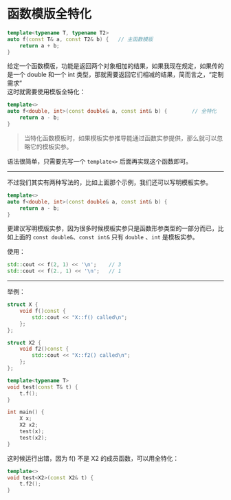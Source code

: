 # 函数模版全特化
```cpp
template<typename T, typename T2>
auto f(const T& a, const T2& b) {	// 主函数模版
	return a + b;
}
```
给定一个函数模版，功能是返回两个对象相加的结果，如果我现在规定，如果传的是一个 double 和一个 int 类型，那就需要返回它们相减的结果，简而言之，“定制需求”  
这时就需要使用模版全特化：
```cpp
template<>
auto f<double, int>(const double& a, const int& b) {		// 全特化
	return a - b;
}
```
> 当特化函数模板时，如果模板实参推导能通过函数实参提供，那么就可以忽略它的模板实参。

语法很简单，只需要先写一个 ```template<>``` 后面再实现这个函数即可。

---
不过我们其实有两种写法的，比如上面那个示例，我们还可以写明模板实参。
```cpp
template<>
auto f<double, int>(const double& a, const int& b) {
    return a - b;
}
```
更建议写明模版实参，因为很多时候模板实参只是函数形参类型的一部分而已，比如上面的 ```const double&```、```const int&``` 只有 ```double``` 、```int``` 是模板实参。

使用：

```cpp
std::cout << f(2, 1) << '\n';    // 3
std::cout << f(2., 1) << '\n';   // 1
```

---

举例：

```cpp
struct X {
	void f()const {
		std::cout << "X::f() called\n";
	};
};

struct X2 {
	void f2()const {
		std::cout << "X::f2() called\n";
	};
};

template<typename T>
void test(const T& t) {
	t.f();
}

int main() {
	X x;
	X2 x2;
	test(x);
	test(x2);
}
```

这时候运行出错，因为 f() 不是 X2 的成员函数，可以用全特化：
```cpp
template<>
void test<X2>(const X2& t) {
	t.f2();
}
```
